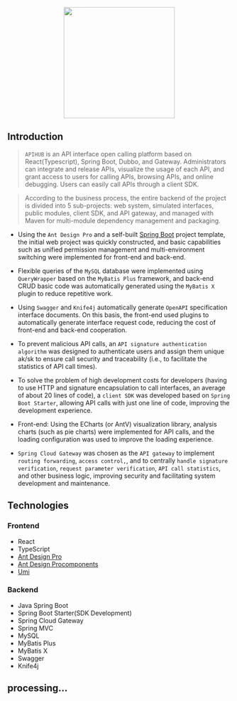 <p align="center">
  <img src="https://cs410032002121be004.blob.core.windows.net/icon/logo.svg" width="250" />
</p>

## Introduction
> `APIHUB` is an API interface open calling platform based on React(Typescript), Spring Boot, Dubbo, and Gateway. Administrators can integrate and release APIs, visualize the usage of each API, and grant access to users for calling APIs, browsing APIs, and online debugging. Users can easily call APIs through a client SDK.

> According to the business process, the entire backend of the project is divided into 5 sub-projects: web system, simulated interfaces, public modules, client SDK, and API gateway, and managed with Maven for multi-module dependency management and packaging.
>

- Using the `Ant Design Pro` and a self-built [Spring Boot](https://github.com/ZanyuanYang/Springboot-Init) project template, the initial web project was quickly constructed, and basic capabilities such as unified permission management and multi-environment switching were implemented for front-end and back-end.

- Flexible queries of the `MySQL` database were implemented using `QueryWrapper` based on the `MyBatis Plus` framework, and back-end CRUD basic code was automatically generated using the `MyBatis X` plugin to reduce repetitive work.

- Using `Swagger` and `Knife4j` automatically generate `OpenAPI` specification interface documents. On this basis, the front-end used plugins to automatically generate interface request code, reducing the cost of front-end and back-end cooperation.

- To prevent malicious API calls, an `API signature authentication algorithm` was designed to authenticate users and assign them unique ak/sk to ensure call security and traceability (i.e., to facilitate the statistics of API call times).

- To solve the problem of high development costs for developers (having to use HTTP and signature encapsulation to call interfaces, an average of about 20 lines of code), a `client SDK` was developed based on `Spring Boot Starter`, allowing API calls with just one line of code, improving the development experience.

- Front-end: Using the ECharts (or AntV) visualization library, analysis charts (such as pie charts) were implemented for API calls, and the loading configuration was used to improve the loading experience.

- `Spring Cloud Gateway` was chosen as the `API gateway` to implement `routing forwarding`, `access control,`, and to centrally `handle signature verification`, `request parameter verification`, `API call statistics`, and other business logic, improving security and facilitating system development and maintenance.


## Technologies

### Frontend
- React
- TypeScript
- [Ant Design Pro](https://pro.ant.design/)
- [Ant Design Procomponents](https://procomponents.ant.design/en-US)
- [Umi](https://github.com/umijs/umi)

### Backend
- Java Spring Boot
- Spring Boot Starter(SDK Development)
- Spring Cloud Gateway
- Spring MVC
- MySQL
- MyBatis Plus
- MyBatis X
- Swagger
- Knife4j




## processing...